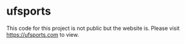# ufsports
This code for this project is not public but the website is. Please visit https://ufsports.com to view.
